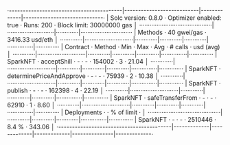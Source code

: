 ·-----------------------------------------|---------------------------|-------------|-----------------------------·
|           Solc version: 0.8.0           ·  Optimizer enabled: true  ·  Runs: 200  ·  Block limit: 30000000 gas  │
··········································|···························|·············|······························
|  Methods                                ·               40 gwei/gas               ·       3416.33 usd/eth       │
·············|····························|·············|·············|·············|···············|··············
|  Contract  ·  Method                    ·  Min        ·  Max        ·  Avg        ·  # calls      ·  usd (avg)  │
·············|····························|·············|·············|·············|···············|··············
|  SparkNFT  ·  acceptShill              ·          -  ·          -  ·     154002  ·            3  ·      21.04  │
·············|····························|·············|·············|·············|···············|··············
|  SparkNFT  ·  determinePriceAndApprove  ·          -  ·          -  ·      75939  ·            2  ·      10.38  │
·············|····························|·············|·············|·············|···············|··············
|  SparkNFT  ·  publish                   ·          -  ·          -  ·     162398  ·            4  ·      22.19  │
·············|····························|·············|·············|·············|···············|··············
|  SparkNFT  ·  safeTransferFrom          ·          -  ·          -  ·      62910  ·            1  ·       8.60  │
·············|····························|·············|·············|·············|···············|··············
|  Deployments                            ·                                         ·  % of limit   ·             │
··········································|·············|·············|·············|···············|··············
|  SparkNFT                               ·          -  ·          -  ·    2510446  ·        8.4 %  ·     343.06  │
·-----------------------------------------|-------------|-------------|-------------|---------------|-------------·